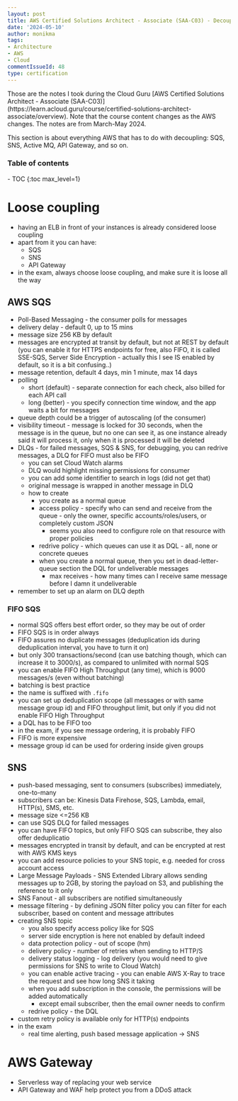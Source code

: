 ```yaml
---
layout: post
title: AWS Certified Solutions Architect - Associate (SAA-C03) - Decoupling
date: '2024-05-10'
author: monikma
tags:
- Architecture
- AWS
- Cloud
commentIssueId: 48
type: certification
---
```


<div class="bg-info panel-body" markdown="1">
Those are the notes I took during the Cloud Guru [AWS Certified Solutions Architect - Associate (SAA-C03)](https://learn.acloud.guru/course/certified-solutions-architect-associate/overview).
Note that the course content changes as the AWS changes. The notes are from March-May 2024.

This section is about everything AWS that has to do with decoupling: SQS, SNS, Active MQ, API Gateway, and so on.
</div>

<h3>Table of contents</h3>
- TOC
{:toc max_level=1}

# Loose coupling
- having an ELB in front of your instances is already considered loose coupling
- apart from it you can have:
  - SQS
  - SNS
  - API Gateway
- in the exam, always choose loose coupling, and make sure it is loose all the way

## AWS SQS
- Poll-Based Messaging - the consumer polls for messages
- delivery delay - default 0, up to 15 mins
- message size 256 KB by default
- messages are encrypted at transit by default, but not at REST by default (you can enable it for HTTPS endpoints for free, also FIFO, it is called SSE-SQS, Server Side Encryption - actually this I see IS enabled by default, so it is a bit confusing..)
- message retention, default 4 days, min 1 minute, max 14 days
- polling
  - short (default) - separate connection for each check, also billed for each API call
  - long (better) - you specify connection time window, and the app waits a bit for messages
- queue depth could be a trigger of autoscaling (of the consumer)
- visibility timeout - message is locked for 30 seconds, when the message is in the queue, but no one can see it, as one instance already said it will process it, only when it is processed it will be deleted
- DLQs - for failed messages, SQS & SNS, for debugging, you can redrive messages, a DLQ for FIFO must also be FIFO
  - you can set Cloud Watch alarms
  - DLQ would highlight missing permissions for consumer
  - you can add some identifier to search in logs (did not get that)
  - original message is wrapped in another message in DLQ
  - how to create
    - you create as a normal queue
    - access policy - specify who can send and receive from the queue - only the owner, specific accounts/roles/users, or completely custom JSON
      - seems you also need to configure role on that resource with proper policies
    - redrive policy - which queues can use it as DQL - all, none or concrete queues
    - when you create a normal queue, then you set in dead-letter-queue section the DQL for undeliverable messages
      - max receives - how many times can I receive same message before I damn it undeliverable
- remember to set up an alarm on DLQ depth

### FIFO SQS
- normal SQS offers best effort order, so they may be out of order
- FIFO SQS is in order always
- FIFO assures no duplicate messages (deduplication ids during deduplication interval, you have to turn it on)
- but only 300 transactions/second (can use batching though, which can increase it to 3000/s), as compared to unlimited with normal SQS
- you can enable FIFO High Throughput (any time), which is 9000 messages/s (even without batching)
- batching is best practice
- the name is suffixed with `.fifo`
- you can set up deduplication scope (all messages or with same message group id) and FIFO throughput limit, but only if you did not enable FIFO High Throughput
- a DQL has to be FIFO too
- in the exam, if you see message ordering, it is probably FIFO
- FIFO is more expensive
- message group id can be used for ordering inside given groups

## SNS
- push-based messaging, sent to consumers (subscribes) immediately, one-to-many
- subscribers can be: Kinesis Data Firehose, SQS, Lambda, email, HTTP(s), SMS, etc.
- message size <=256 KB
- can use SQS DLQ for failed messages
- you can have FIFO topics, but only FIFO SQS can subscribe, they also offer deduplicatio
- messages encrypted in transit by default, and can be encrypted at rest with AWS KMS keys
- you can add resource policies to your SNS topic, e.g. needed for cross account access
- Large Message Payloads - SNS Extended Library allows sending messages up to 2GB, by storing the payload on S3, and publishing the reference to it only
- SNS Fanout - all subscribers are notified simultaneously
- message filtering - by defining JSON filter policy you can filter for each subscriber, based on content and message attributes
- creating SNS topic
  - you also specify access policy like for SQS
  - server side encryption is here not enabled by default indeed
  - data protection policy - out of scope (hm)
  - delivery policy - number of retries when sending to HTTP/S
  - delivery status logging - log delivery (you would need to give permissions for SNS to write to Cloud Watch)
  - you can enable active tracing - you can enable AWS X-Ray to trace the request and see how long SNS it taking 
  - when you add subscription in the console, the permissions will be added automatically
    - except email subscriber, then the email owner needs to confirm
  - redrive policy - the DQL
- custom retry policy is available only for HTTP(s) endpoints
- in the exam
  - real time alerting, push based message application -> SNS

# AWS Gateway
- Serverless way of replacing your web service
- API Gateway and WAF help protect you from a DDoS attack


